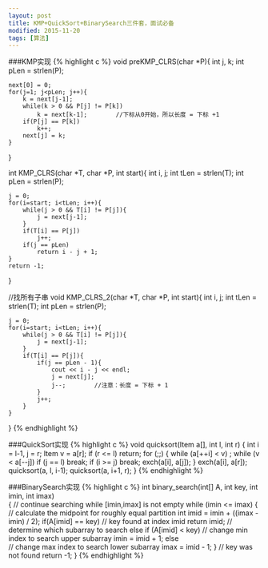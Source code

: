 ```yaml
---
layout: post
title: KMP+QuickSort+BinarySearch三件套，面试必备 
modified: 2015-11-20
tags: [算法]
---
```


###KMP实现
{% highlight c %}
void preKMP_CLRS(char *P){
    int j, k;
    int pLen = strlen(P);
 
    next[0] = 0;
    for(j=1; j<pLen; j++){
        k = next[j-1];
        while(k > 0 && P[j] != P[k])
            k = next[k-1];        //下标从0开始，所以长度 = 下标 +1
        if(P[j] == P[k])
            k++;
        next[j] = k;
    }
}
 
 
int KMP_CLRS(char *T, char *P, int start){
    int i, j;
    int tLen = strlen(T);
    int pLen = strlen(P);
 
    j = 0;
    for(i=start; i<tLen; i++){
        while(j > 0 && T[i] != P[j]){
            j = next[j-1];
        }
        if(T[i] == P[j])
            j++;
        if(j == pLen)
            return i - j + 1;
    }
    return -1;
}
 
//找所有子串
void KMP_CLRS_2(char *T, char *P, int start){
    int i, j;
    int tLen = strlen(T);
    int pLen = strlen(P);
 
    j = 0;
    for(i=start; i<tLen; i++){
        while(j > 0 && T[i] != P[j]){
            j = next[j-1];
        }
        if(T[i] == P[j]){
            if(j == pLen - 1){
                cout << i - j << endl;
                j = next[j];
                j--;        //注意：长度 = 下标 + 1
            }
            j++;
        }
    }
}
{% endhighlight %}

###QuickSort实现
{% highlight c %}
void quicksort(Item a[], int l, int r)
{
    int i = l-1, j = r;
    Item v = a[r];
    if (r <= l) return;
    for (;;)
    {
        while (a[++i] < v) ;
        while (v < a[--j]) if (j == l) break;
        if (i >= j) break;
        exch(a[i], a[j]);
    }
    exch(a[i], a[r]);
    quicksort(a, l, i-1);
    quicksort(a, i+1, r);
}
{% endhighlight %}

###BinarySearch实现
{% highlight c %}
int binary_search(int[] A, int key, int imin, int imax)  
{
  // continue searching while [imin,imax] is not empty
  while (imin <= imax)
  {
	  // calculate the midpoint for roughly equal partition
	  int imid = imin + ((imax - imin) / 2);
	  if(A[imid] == key)
		// key found at index imid
		return imid; 
	  // determine which subarray to search
	  else if (A[imid] < key)
		// change min index to search upper subarray
		imin = imid + 1;
	  else         
		// change max index to search lower subarray
		imax = imid - 1;
  }
  // key was not found
  return -1;
}
{% endhighlight %}